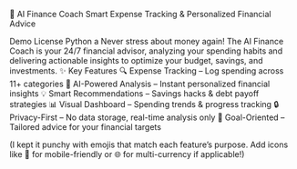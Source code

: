 💼 AI Finance Coach
Smart Expense Tracking & Personalized Financial Advice

Demo License Python
a
Never stress about money again! The AI Finance Coach is your 24/7 financial advisor, analyzing your spending habits and delivering actionable insights to optimize your budget, savings, and investments.
✨ Key Features
🔍 Expense Tracking – Log spending across 11+ categories
🤖 AI-Powered Analysis – Instant personalized financial insights
💡 Smart Recommendations – Savings hacks & debt payoff strategies
📊 Visual Dashboard – Spending trends & progress tracking
🔒 Privacy-First – No data storage, real-time analysis only
🎯 Goal-Oriented – Tailored advice for your financial targets

(I kept it punchy with emojis that match each feature’s purpose. Add icons like 📱 for mobile-friendly or 🌐 for multi-currency if applicable!)
